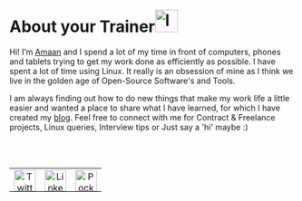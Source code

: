 # About your Trainer<img src="https://image.flaticon.com/icons/svg/860/860906.svg" width="40" height="40" title="I love balloons!">

Hi! I’m <a href="https://about.me/amaankhan4u" target="_blank">Amaan</a> and I spend a lot of my time in front of computers, phones and tablets trying to get my work done as efficiently as possible.
I have spent a lot of time using Linux. It really is an obsession of mine as I think we live in the golden age of Open-Source Software's and Tools.

I am always finding out how to do new things that make my work life a little easier and wanted a place to share what I have learned, for which I have created my <a href="https://linuxparrot.com" target="_blank" title="Checkout my blog">blog</a>. Feel free to connect with me for Contract & Freelance projects, Linux queries, Interview tips or Just say a 'hi' maybe :)

<br>
<br>
<table class="social_table" style="border:none; border:0">
<tbody>
<tr style="border:none; border:0" align="center" valign="top">
<td style="word-break: break-word; vertical-align: top; padding-bottom: 0; padding-right: 8px; padding-left: 8px; border: 0px;" valign="top"><a href="https://twitter.com/Amaankhan4you" target="_blank"><img width="38px" height="38px" src="https://openvisualfx.com/wp-content/uploads/2019/10/pnglot.com-twitter-bird-logo-png-139932.png" alt="Twitter" title="Visit me on Twitter" style="text-decoration: none;" border="0;"></a></td>
<td style="word-break: break-word; vertical-align: top; padding-bottom: 0; padding-right: 8px; padding-left: 8px; border: 0px;" valign="top"><a href="https://linkedin.com/in/amaan-khan-linux-ninja" target="_blank"><img width="38px" height="38px" src="https://cdn4.iconfinder.com/data/icons/social-messaging-ui-color-shapes-2-free/128/social-linkedin-circle-512.png" alt="LinkedIn" title="Visit me on LinkedIn" style="text-decoration: none; -ms-interpolation-mode: bicubic; height: auto; border: none; display: block;"></a></td>
<td style="word-break: break-word; vertical-align: top; padding-bottom: 0; padding-right: 8px; padding-left: 8px; border: 0px;" valign="top"><a href="https://getpocket.com/@ej6g8d1dp2829A16a9Tf5d4T6bAMp3d8791rejDe86yem3bm4e14ex4fT4dluk29" target="_blank"><img width="38px" height="38px" src="https://cdn.worldvectorlogo.com/logos/pocket.svg" alt="Pocket" title="Visit me on Pocket" style="text-decoration: none; -ms-interpolation-mode: bicubic; height: auto; border: none; display: block;"></a></td>
</tr>
</tbody>
</table>
